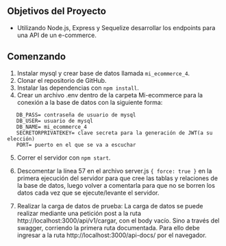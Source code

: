 ## Objetivos del Proyecto

- Utilizando Node.js, Express y Sequelize desarrollar los endpoints para una API de un e-commerce.
## Comenzando

1. Instalar mysql y crear base de datos llamada `mi_ecommerce_4`.
2. Clonar el repositorio de GitHub.
3. Instalar las dependencias con `npm install`.
4. Crear un archivo .env dentro de la carpeta Mi-ecommerce para la conexión a la base de datos con la siguiente forma:

```
   DB_PASS= contraseña de usuario de mysql
   DB_USER= usuario de mysql
   DB_NAME= mi_ecommerce_4
   SECRETORPRIVATEKEY= clave secreta para la generación de JWT(a su elección)
   PORT= puerto en el que se va a escuchar
``` 

5. Correr el servidor con `npm start`.
6. Descomentar la línea 57 en el archivo server.js  `{ force: true }` en la primera ejecución del servidor para que cree las tablas y relaciones de la base de datos, luego volver a comentarla para que no se borren los datos cada vez que se ejecute/levante el servidor.

7. Realizar la carga de datos de prueba:
La carga de datos se puede realizar mediante una petición post a la ruta http://localhost:3000/api/v1/cargar, con el body vacío. 
Sino a través del swagger, corriendo la primera ruta documentada. Para ello debe ingresar a la ruta http://localhost:3000/api-docs/ por el navegador.
